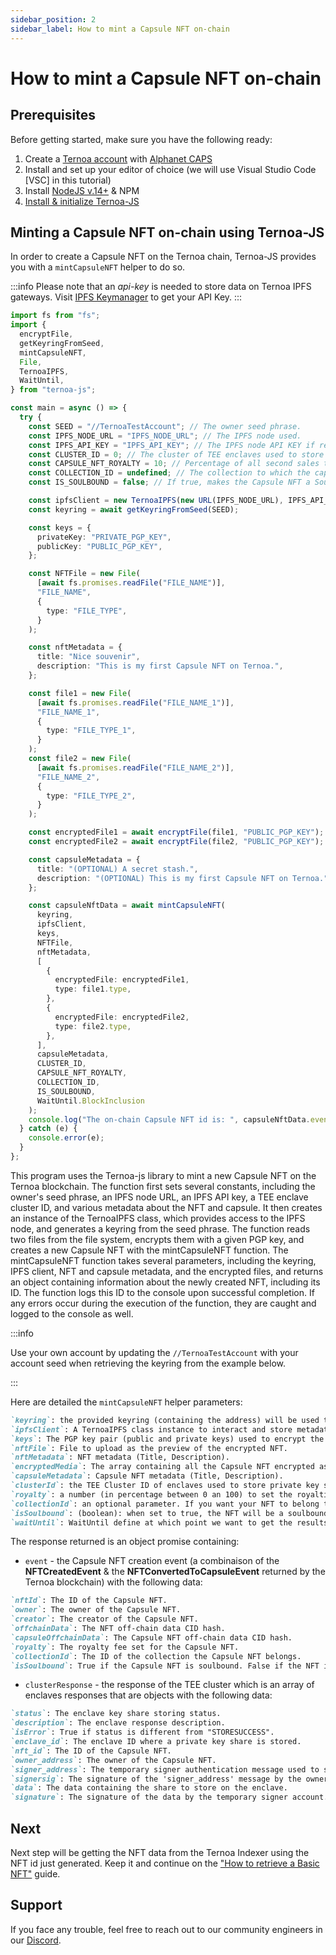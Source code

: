 ```yaml
---
sidebar_position: 2
sidebar_label: How to mint a Capsule NFT on-chain
---
```


# How to mint a Capsule NFT on-chain

## Prerequisites

Before getting started, make sure you have the following ready:

1. Create a [Ternoa account](/for-developers/get-started/create-account) with [Alphanet CAPS](/for-developers/get-started/create-account#step-2-get-some-free-test-caps-tokens)
2. Install and set up your editor of choice (we will use Visual Studio Code [VSC] in this tutorial)
3. Install [NodeJS v.14+](https://nodejs.org/en/download/) & NPM
4. [Install & initialize Ternoa-JS](/for-developers/get-started/install-ternoa-js)

## Minting a Capsule NFT on-chain using Ternoa-JS

In order to create a Capsule NFT on the Ternoa chain, Ternoa-JS provides you with a `mintCapsuleNFT` helper to do so.

:::info
Please note that an _api-key_ is needed to store data on Ternoa IPFS gateways. Visit [IPFS Keymanager](https://ipfs-key-manager-git-dev-ternoa.vercel.app/) to get your API Key.
:::

```typescript showLineNumbers
import fs from "fs";
import {
  encryptFile,
  getKeyringFromSeed,
  mintCapsuleNFT,
  File,
  TernoaIPFS,
  WaitUntil,
} from "ternoa-js";

const main = async () => {
  try {
    const SEED = "//TernoaTestAccount"; // The owner seed phrase.
    const IPFS_NODE_URL = "IPFS_NODE_URL"; // The IPFS node used.
    const IPFS_API_KEY = "IPFS_API_KEY"; // The IPFS node API KEY if required.
    const CLUSTER_ID = 0; // The cluster of TEE enclaves used to store private key shares.
    const CAPSULE_NFT_ROYALTY = 10; // Percentage of all second sales that the capsule NFT creator will receive - 10%.
    const COLLECTION_ID = undefined; // The collection to which the capsule NFT belongs. Optional Parameter: Default is undefined.
    const IS_SOULBOUND = false; // If true, makes the Capsule NFT a Soulbound token. Default is false.

    const ipfsClient = new TernoaIPFS(new URL(IPFS_NODE_URL), IPFS_API_KEY);
    const keyring = await getKeyringFromSeed(SEED);

    const keys = {
      privateKey: "PRIVATE_PGP_KEY",
      publicKey: "PUBLIC_PGP_KEY",
    };

    const NFTFile = new File(
      [await fs.promises.readFile("FILE_NAME")],
      "FILE_NAME",
      {
        type: "FILE_TYPE",
      }
    );

    const nftMetadata = {
      title: "Nice souvenir",
      description: "This is my first Capsule NFT on Ternoa.",
    };

    const file1 = new File(
      [await fs.promises.readFile("FILE_NAME_1")],
      "FILE_NAME_1",
      {
        type: "FILE_TYPE_1",
      }
    );
    const file2 = new File(
      [await fs.promises.readFile("FILE_NAME_2")],
      "FILE_NAME_2",
      {
        type: "FILE_TYPE_2",
      }
    );

    const encryptedFile1 = await encryptFile(file1, "PUBLIC_PGP_KEY");
    const encryptedFile2 = await encryptFile(file2, "PUBLIC_PGP_KEY");

    const capsuleMetadata = {
      title: "(OPTIONAL) A secret stash.",
      description: "(OPTIONAL) This is my first Capsule NFT on Ternoa.",
    };

    const capsuleNftData = await mintCapsuleNFT(
      keyring,
      ipfsClient,
      keys,
      NFTFile,
      nftMetadata,
      [
        {
          encryptedFile: encryptedFile1,
          type: file1.type,
        },
        {
          encryptedFile: encryptedFile2,
          type: file2.type,
        },
      ],
      capsuleMetadata,
      CLUSTER_ID,
      CAPSULE_NFT_ROYALTY,
      COLLECTION_ID,
      IS_SOULBOUND,
      WaitUntil.BlockInclusion
    );
    console.log("The on-chain Capsule NFT id is: ", capsuleNftData.event.nftId);
  } catch (e) {
    console.error(e);
  }
};
```

This program uses the Ternoa-js library to mint a new Capsule NFT on the Ternoa blockchain. The function first sets several constants, including the owner's seed phrase, an IPFS node URL, an IPFS API key, a TEE enclave cluster ID, and various metadata about the NFT and capsule. It then creates an instance of the TernoaIPFS class, which provides access to the IPFS node, and generates a keyring from the seed phrase. The function reads two files from the file system, encrypts them with a given PGP key, and creates a new Capsule NFT with the mintCapsuleNFT function. The mintCapsuleNFT function takes several parameters, including the keyring, IPFS client, NFT and capsule metadata, and the encrypted files, and returns an object containing information about the newly created NFT, including its ID. The function logs this ID to the console upon successful completion. If any errors occur during the execution of the function, they are caught and logged to the console as well.

:::info

Use your own account by updating the `//TernoaTestAccount` with your account seed when retrieving the keyring from the example below.

:::

Here are detailed the `mintCapsuleNFT` helper parameters:

```markdown
`keyring`: the provided keyring (containing the address) will be used to sign the transaction and pay the execution fee.
`ipfsClient`: A TernoaIPFS class instance to interact and store metadata on IPFS.
`keys`: The PGP key pair (public and private keys) used to encrypt the file.
`nftFile`: File to upload as the preview of the encrypted NFT.
`nftMetadata`: NFT metadata (Title, Description).
`encryptedMedia`: The array containing all the Capsule NFT encrypted assets.
`capsuleMetadata`: Capsule NFT metadata (Title, Description).
`clusterId`: the TEE Cluster ID of enclaves used to store private key shares. Default is 0.
`royalty`: a number (in percentage between 0 an 100) to set the royalties taken by the owner for each NFT sale.
`collectionId`: an optional parameter. If you want your NFT to belong to a collection, add the collection id here otherwise keep it undefined.
`isSoulbound`: (boolean): when set to true, the NFT will be a soulbound NFT. Default is false.
`waitUntil`: WaitUntil define at which point we want to get the results of the transaction execution: BlockInclusion or BlockFinalization.
```

The response returned is an object promise containing:

- `event` - the Capsule NFT creation event (a combinaison of the **NFTCreatedEvent** & the **NFTConvertedToCapsuleEvent** returned by the Ternoa blockchain) with the following data:

```markdown
`nftId`: The ID of the Capsule NFT.
`owner`: The owner of the Capsule NFT.
`creator`: The creator of the Capsule NFT.
`offchainData`: The NFT off-chain data CID hash.
`capsuleOffchainData`: The Capsule NFT off-chain data CID hash.
`royalty`: The royalty fee set for the Capsule NFT.
`collectionId`: The ID of the collection the Capsule NFT belongs.
`isSoulbound`: True if the Capsule NFT is soulbound. False if the NFT is not soulbound.
```

- `clusterResponse` - the response of the TEE cluster which is an array of enclaves responses that are objects with the following data:

```markdown
`status`: The enclave key share storing status.
`description`: The enclave response description.
`isError`: True if status is different from "STORESUCCESS".
`enclave_id`: The enclave ID where a private key share is stored.
`nft_id`: The ID of the Capsule NFT.
`owner_address`: The owner of the Capsule NFT.
`signer_address`: The temporary signer authentication message used to store all private key shares on the enclaves.
`signersig`: The signature of the 'signer_address' message by the owner of the Capsule NFT.
`data`: The data containing the share to store on the enclave.
`signature`: The signature of the data by the temporary signer account.
```

## Next

Next step will be getting the NFT data from the Ternoa Indexer using the NFT id just generated. Keep it and continue on the ["How to retrieve a Basic NFT"](/for-developers/guides/NFT/capsule-NFT/get-NFT) guide.

## Support

If you face any trouble, feel free to reach out to our community engineers in our [Discord](https://discord.gg/fUmBkPpnRu).
